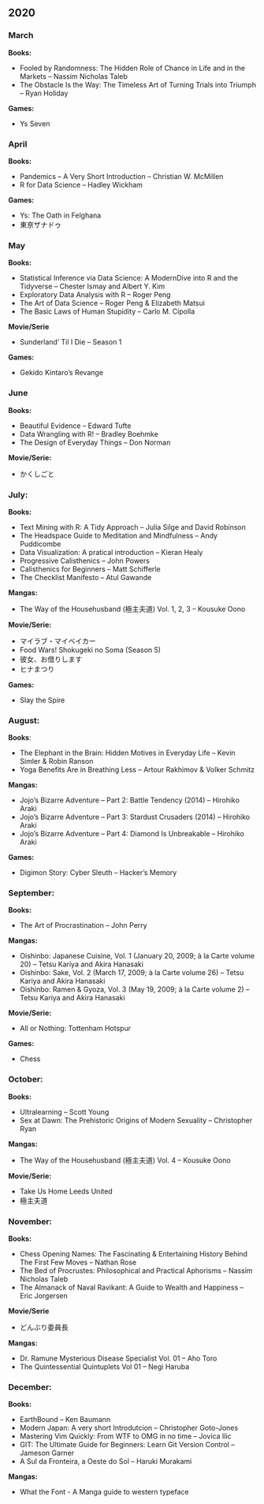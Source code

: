 ## 2020

### March

**Books:**  

- Fooled by Randomness: The Hidden Role of Chance in Life and in the Markets – Nassim Nicholas Taleb  
- The Obstacle Is the Way: The Timeless Art of Turning Trials into Triumph – Ryan Holiday  

**Games:**

- Ys Seven  

### April

**Books:**  

- Pandemics – A Very Short Introduction – Christian W. McMillen  
- R for Data Science – Hadley Wickham  

**Games:**

- Ys: The Oath in Felghana
- 東亰ザナドゥ

### May

**Books:**  

- Statistical Inference via Data Science: A ModernDive into R and the Tidyverse – Chester Ismay and Albert Y. Kim  
-  Exploratory Data Analysis with R – Roger Peng  
-  The Art of Data Science – Roger Peng & Elizabeth Matsui  
-  The Basic Laws of Human Stupidity – Carlo M. Cipolla  

**Movie/Serie**

- Sunderland’ Til I Die – Season 1 

**Games:**

- Gekido Kintaro’s Revange

### June

**Books:**  

- Beautiful Evidence – Edward Tufte  
- Data Wrangling with R! – Bradley Boehmke  
- The Design of Everyday Things – Don Norman  

**Movie/Serie:**

- かくしごと  

### July:

**Books:**  

- Text Mining with R: A Tidy Approach – Julia Silge and David Robinson  
- The Headspace Guide to Meditation and Mindfulness – Andy Puddicombe  
- Data Visualization: A pratical introduction – Kieran Healy  
- Progressive Calisthenics – John Powers  
- Calisthenics for Beginners – Matt Schifferle  
- The Checklist Manifesto – Atul Gawande  

**Mangas:**  

- The Way of the Househusband (極主夫道) Vol. 1, 2, 3 – Kousuke Oono  

**Movie/Serie:**

- マイラブ・マイベイカー  
- Food Wars! Shokugeki no Soma (Season 5)  
- 彼女、お借りします  
- ヒナまつり  

**Games:**

- Slay the Spire  

### August:

**Books**:
 
- The Elephant in the Brain: Hidden Motives in Everyday Life – Kevin Simler & Robin Ranson  
- Yoga Benefits Are in Breathing Less – Artour Rakhimov & Volker Schmitz  

**Mangas:**

- Jojo’s Bizarre Adventure – Part 2: Battle Tendency (2014) – Hirohiko Araki  
- Jojo’s Bizarre Adventure – Part 3: Stardust Crusaders (2014) – Hirohiko Araki  
- Jojo’s Bizarre Adventure – Part 4: Diamond Is Unbreakable – Hirohiko Araki  

**Games:**  

- Digimon Story: Cyber Sleuth – Hacker’s Memory  

### September:

**Books:**

- The Art of Procrastination – John Perry  

**Mangas:**

- Oishinbo: Japanese Cuisine, Vol. 1 (January 20, 2009; à la Carte volume 20) – Tetsu Kariya and Akira Hanasaki  
- Oishinbo: Sake, Vol. 2 (March 17, 2009; à la Carte volume 26) – Tetsu Kariya and Akira Hanasaki  
- Oishinbo: Ramen & Gyoza, Vol. 3 (May 19, 2009; à la Carte volume 2) – Tetsu Kariya and Akira Hanasaki  

**Movie/Serie:**

- All or Nothing: Tottenham Hotspur

**Games:**

- Chess

### October:

**Books:**

- Ultralearning – Scott Young  
- Sex at Dawn: The Prehistoric Origins of Modern Sexuality – Christopher Ryan  

**Mangas:**

- The Way of the Househusband (極主夫道) Vol. 4 – Kousuke Oono  

**Movie/Serie:**

- Take Us Home Leeds United
- 極主夫道

### November:

**Books:**  

- Chess Opening Names: The Fascinating & Entertaining History Behind The First Few Moves – Nathan Rose  
- The Bed of Procrustes: Philosophical and Practical Aphorisms – Nassim Nicholas Taleb  
- The Almanack of Naval Ravikant: A Guide to Wealth and Happiness – Eric Jorgersen

**Movie/Serie**

- どんぶり委員長

**Mangas:**

- Dr. Ramune Mysterious Disease Specialist Vol. 01 – Aho Toro  
- The Quintessential Quintuplets Vol 01 – Negi Haruba  

### December:

**Books:**  

- EarthBound – Ken Baumann  
- Modern Japan: A very short Introdutcion – Christopher Goto-Jones  
- Mastering Vim Quickly: From WTF to OMG in no time – Jovica Ilic  
- GIT: The Ultimate Guide for Beginners: Learn Git Version Control – Jameson Garner  
- A Sul da Fronteira, a Oeste do Sol – Haruki Murakami  

**Mangas:**

- What the Font - A Manga guide to western typeface
